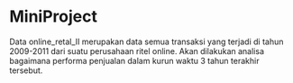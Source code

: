 # MiniProject

Data online_retal_II merupakan data semua transaksi yang terjadi di tahun 2009-2011 dari suatu perusahaan ritel online. Akan dilakukan analisa bagaimana performa penjualan dalam kurun waktu 3 tahun terakhir tersebut.
